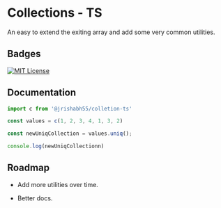 # Collections - TS

An easy to extend the exiting array and add some very common utilities.





## Badges


[![MIT License](https://img.shields.io/badge/License-MIT-green.svg)](https://choosealicense.com/licenses/mit/)


## Documentation
```js
import c from '@jrishabh55/colletion-ts'

const values = c(1, 2, 3, 4, 1, 3, 2)

const newUniqCollection = values.uniq();

console.log(newUniqCollectionn)


```

## Roadmap

- Add more utilities over time.

- Better docs.

